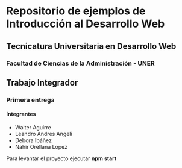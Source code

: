 # Repositorio de ejemplos de Introducción al Desarrollo Web
## Tecnicatura Universitaria en Desarrollo Web
### Facultad de Ciencias de la Administración - UNER

## Trabajo Integrador
### Primera entrega 

#### Integrantes 

- Walter Aguirre
- Leandro Andres Angeli
- Debora Ibáñez 
- Nahir Orellana Lopez 

Para levantar el proyecto ejecutar
**npm start**
